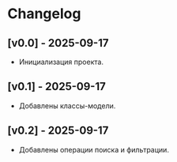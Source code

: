 # Changelog

## [v0.0] - 2025-09-17
- Инициализация проекта.

## [v0.1] - 2025-09-17
- Добавлены классы-модели.

## [v0.2] - 2025-09-17
- Добавлены операции поиска и фильтрации.
